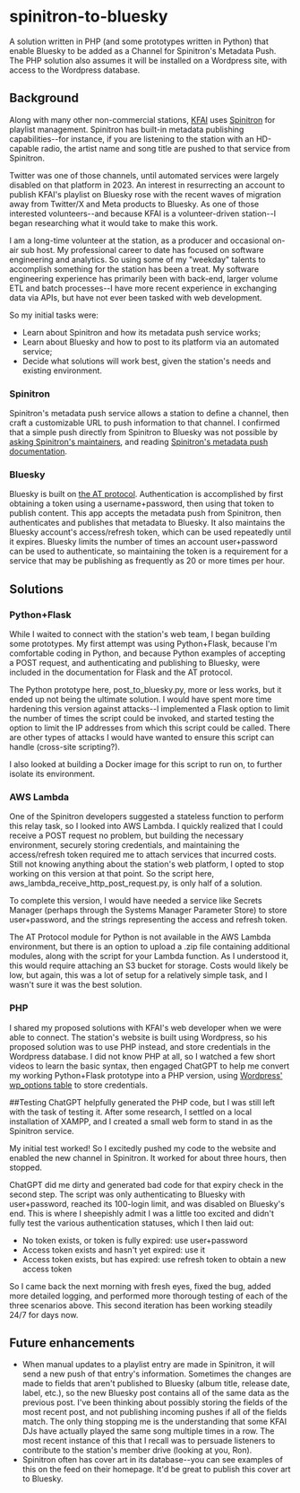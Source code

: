 # spinitron-to-bluesky
A solution written in PHP (and some prototypes written in Python) that enable Bluesky to be added as a Channel for Spinitron's Metadata Push. The PHP solution also assumes it will be installed on a Wordpress site, with access to the Wordpress database.

## Background
Along with many other non-commercial stations, [KFAI](http://kfai.org) uses [Spinitron](https://spinitron.com/) for playlist management. Spinitron has built-in metadata publishing capabilities--for instance, if you are listening to the station with an HD-capable radio, the artist name and song title are pushed to that service from Spinitron.

Twitter was one of those channels, until automated services were largely disabled on that platform in 2023. An interest in resurrecting an account to publish KFAI's playlist on Bluesky rose with the recent waves of migration away from Twitter/X and Meta products to Bluesky. As one of those interested volunteers--and because KFAI is a volunteer-driven station--I began researching what it would take to make this work.

I am a long-time volunteer at the station, as a producer and occasional on-air sub host. My professional career to date has focused on software engineering and analytics. So using some of my "weekday" talents to accomplish something for the station has been a treat. My software engineering experience has primarily been with back-end, larger volume ETL and batch processes--I have more recent experience in exchanging data via APIs, but have not ever been tasked with web development.

So my initial tasks were:
* Learn about Spinitron and how its metadata push service works;
* Learn about Bluesky and how to post to its platform via an automated service;
* Decide what solutions will work best, given the station's needs and existing environment.

### Spinitron
Spinitron's metadata push service allows a station to define a channel, then craft a customizable URL to push information to that channel.
I confirmed that a simple push directly from Spinitron to Bluesky was not possible by [asking Spinitron's maintainers](https://forum.spinitron.com/t/metadata-push-to-bluesky/1477), and reading [Spinitron's metadata push documentation](https://forum.spinitron.com/t/metadata-push-guide/144). 

### Bluesky
Bluesky is built on [the AT protocol](https://atproto.com/guides/faq). Authentication is accomplished by first obtaining a token using a username+password, then using that token to publish content. 
This app accepts the metadata push from Spinitron, then authenticates and publishes that metadata to Bluesky. It also maintains the Bluesky account's access/refresh token, which can be used repeatedly until it expires. Bluesky limits the number of times an account user+password can be used to authenticate, so maintaining the token is a requirement for a service that may be publishing as frequently as 20 or more times per hour.

## Solutions
### Python+Flask
While I waited to connect with the station's web team, I began building some prototypes. My first attempt was using Python+Flask, because I'm comfortable coding in Python, and because Python examples of accepting a POST request, and authenticating and publishing to Bluesky, were included in the documentation for Flask and the AT protocol.

The Python prototype here, post_to_bluesky.py, more or less works, but it ended up not being the ultimate solution. I would have spent more time hardening this version against attacks--I implemented a Flask option to limit the number of times the script could be invoked, and started testing the option to limit the IP addresses from which this script could be called. There are other types of attacks I would have wanted to ensure this script can handle (cross-site scripting?).

I also looked at building a Docker image for this script to run on, to further isolate its environment.

### AWS Lambda
One of the Spinitron developers suggested a stateless function to perform this relay task, so I looked into AWS Lambda. I quickly realized that I could receive a POST request no problem, but building the necessary environment, securely storing credentials, and maintaining the access/refresh token required me to attach services that incurred costs. Still not knowing anything about the station's web platform, I opted to stop working on this version at that point.  So the script here, aws_lambda_receive_http_post_request.py, is only half of a solution. 

To complete this version, I would have needed a service like Secrets Manager (perhaps through the Systems Manager Parameter Store) to store user+password, and the strings representing the access and refresh token.

The AT Protocol module for Python is not available in the AWS Lambda environment, but there is an option to upload a .zip file containing additional modules, along with the script for your Lambda function. As I understood it, this would require attaching an S3 bucket for storage.
Costs would likely be low, but again, this was a lot of setup for a relatively simple task, and I wasn't sure it was the best solution.

### PHP
I shared my proposed solutions with KFAI's web developer when we were able to connect. The station's website is built using Wordpress, so his proposed solution was to use PHP instead, and store credentials in the Wordpress database. I did not know PHP at all, so I watched a few short videos to learn the basic syntax, then engaged ChatGPT to help me convert my working Python+Flask prototype into a PHP version, using [Wordpress' wp_options table](https://codex.wordpress.org/Database_Description) to store credentials.

##Testing
ChatGPT helpfully generated the PHP code, but I was still left with the task of testing it. After some research, I settled on a local installation of XAMPP, and I created a small web form to stand in as the Spinitron service.

My initial test worked! So I excitedly pushed my code to the website and enabled the new channel in Spinitron. It worked for about three hours, then stopped.

ChatGPT did me dirty and generated bad code for that expiry check in the second step. The script was only authenticating to Bluesky with user+password, reached its 100-login limit, and was disabled on Bluesky's end. This is where I sheepishly admit I was a little too excited and didn't fully test the various authentication statuses, which I then laid out:
* No token exists, or token is fully expired: use user+password
* Access token exists and hasn't yet expired: use it
* Access token exists, but has expired: use refresh token to obtain a new access token

So I came back the next morning with fresh eyes, fixed the bug, added more detailed logging, and performed more thorough testing of each of the three scenarios above. This second iteration has been working steadily 24/7 for days now.

## Future enhancements
* When manual updates to a playlist entry are made in Spinitron, it will send a new push of that entry's information. Sometimes the changes are made to fields that aren't published to Bluesky (album title, release date, label, etc.), so the new Bluesky post contains all of the same data as the previous post. I've been thinking about possibly storing the fields of the most recent post, and not publishing incoming pushes if all of the fields match. The only thing stopping me is the understanding that some KFAI DJs have actually played the same song multiple times in a row. The most recent instance of this that I recall was to persuade listeners to contribute to the station's member drive (looking at you, Ron).
* Spinitron often has cover art in its database--you can see examples of this on the feed on their homepage. It'd be great to publish this cover art to Bluesky. 
